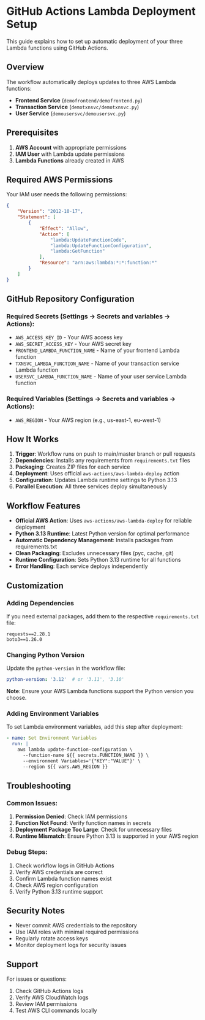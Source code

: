 # GitHub Actions Lambda Deployment Setup

This guide explains how to set up automatic deployment of your three Lambda functions using GitHub Actions.

## Overview

The workflow automatically deploys updates to three AWS Lambda functions:
- **Frontend Service** (`demofrontend/demofrontend.py`)
- **Transaction Service** (`demotxnsvc/demotxnsvc.py`)
- **User Service** (`demousersvc/demousersvc.py`)

## Prerequisites

1. **AWS Account** with appropriate permissions
2. **IAM User** with Lambda update permissions
3. **Lambda Functions** already created in AWS

## Required AWS Permissions

Your IAM user needs the following permissions:
```json
{
    "Version": "2012-10-17",
    "Statement": [
        {
            "Effect": "Allow",
            "Action": [
                "lambda:UpdateFunctionCode",
                "lambda:UpdateFunctionConfiguration",
                "lambda:GetFunction"
            ],
            "Resource": "arn:aws:lambda:*:*:function:*"
        }
    ]
}
```

## GitHub Repository Configuration

### Required Secrets (Settings → Secrets and variables → Actions):
- `AWS_ACCESS_KEY_ID` - Your AWS access key
- `AWS_SECRET_ACCESS_KEY` - Your AWS secret key
- `FRONTEND_LAMBDA_FUNCTION_NAME` - Name of your frontend Lambda function
- `TXNSVC_LAMBDA_FUNCTION_NAME` - Name of your transaction service Lambda function
- `USERSVC_LAMBDA_FUNCTION_NAME` - Name of your user service Lambda function

### Required Variables (Settings → Secrets and variables → Actions):
- `AWS_REGION` - Your AWS region (e.g., us-east-1, eu-west-1)

## How It Works

1. **Trigger**: Workflow runs on push to main/master branch or pull requests
2. **Dependencies**: Installs any requirements from `requirements.txt` files
3. **Packaging**: Creates ZIP files for each service
4. **Deployment**: Uses official `aws-actions/aws-lambda-deploy` action
5. **Configuration**: Updates Lambda runtime settings to Python 3.13
6. **Parallel Execution**: All three services deploy simultaneously

## Workflow Features

- **Official AWS Action**: Uses `aws-actions/aws-lambda-deploy` for reliable deployment
- **Python 3.13 Runtime**: Latest Python version for optimal performance
- **Automatic Dependency Management**: Installs packages from requirements.txt
- **Clean Packaging**: Excludes unnecessary files (pyc, cache, git)
- **Runtime Configuration**: Sets Python 3.13 runtime for all functions
- **Error Handling**: Each service deploys independently

## Customization

### Adding Dependencies
If you need external packages, add them to the respective `requirements.txt` file:
```
requests==2.28.1
boto3==1.26.0
```

### Changing Python Version
Update the `python-version` in the workflow file:
```yaml
python-version: '3.12'  # or '3.11', '3.10'
```
**Note**: Ensure your AWS Lambda functions support the Python version you choose.

### Adding Environment Variables
To set Lambda environment variables, add this step after deployment:
```yaml
- name: Set Environment Variables
  run: |
    aws lambda update-function-configuration \
      --function-name ${{ secrets.FUNCTION_NAME }} \
      --environment Variables='{"KEY":"VALUE"}' \
      --region ${{ vars.AWS_REGION }}
```

## Troubleshooting

### Common Issues:

1. **Permission Denied**: Check IAM permissions
2. **Function Not Found**: Verify function names in secrets
3. **Deployment Package Too Large**: Check for unnecessary files
4. **Runtime Mismatch**: Ensure Python 3.13 is supported in your AWS region

### Debug Steps:

1. Check workflow logs in GitHub Actions
2. Verify AWS credentials are correct
3. Confirm Lambda function names exist
4. Check AWS region configuration
5. Verify Python 3.13 runtime support

## Security Notes

- Never commit AWS credentials to the repository
- Use IAM roles with minimal required permissions
- Regularly rotate access keys
- Monitor deployment logs for security issues

## Support

For issues or questions:
1. Check GitHub Actions logs
2. Verify AWS CloudWatch logs
3. Review IAM permissions
4. Test AWS CLI commands locally
